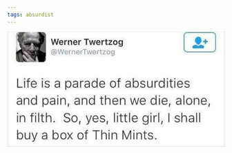 ```yaml
---
tags: absurdist
---
```


![werner](https://raw.githubusercontent.com/muneer78/muneer78.github.io/master/images/nihilist.jpeg)



